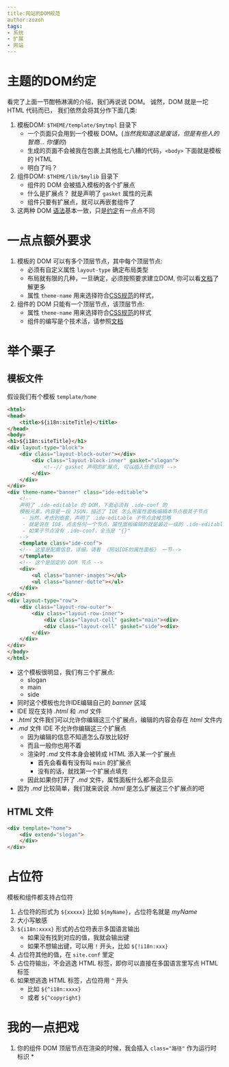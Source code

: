 ```yaml
---
title:网站的DOM规范
author:zozoh
tags:
- 系统
- 扩展
- 网站
---
```



# 主题的DOM约定

看完了上面一节酣畅淋漓的介绍，我们再说说 DOM。 诚然，DOM 就是一坨 HTML 代码而已，
我们依然会将其分作下面几类:

1. 模板DOM: `$THEME/template/$mytmpl` 目录下
    * 一个页面只会用到一个模板 DOM。(*当然我知道这是废话，但是有些人的智商... 你懂的*)
    * 生成的页面不会被我在包裹上其他乱七八糟的代码，`<body>` 下面就是模板的 HTML
    * 明白了吗？
2. 组件DOM: `$THEME/lib/$mylib` 目录下
    * 组件的 DOM 会被插入模板的各个扩展点
    * 什么是扩展点？ 就是声明了 `gasket` 属性的元素
    * 组件只要有扩展点，就可以再嵌套组件了
3. 这两种 DOM [语法][dom]基本一致，只是[约定](#一点点额外要求)有一点点不同

# 一点点额外要求

1. 模板的 DOM 可以有多个顶层节点，其中每个顶层节点:
    * 必须有自定义属性 `layout-type` 确定布局类型
    * 布局就有限的几种，一旦确定，必须按照要求建立DOM, 你可以看[文档][layout]了解更多
    * 属性 `theme-name` 用来选择符合[CSS规范][css]的样式，
2. 组件的 DOM 只能有一个顶层节点，该顶层节点:
    * 属性 `theme-name` 用来选择符合[CSS规范][css]的样式
    * 组件的编写是个技术活，请参照[文档][lib]

# 举个栗子

## 模板文件

假设我们有个模板 `template/home`

```html
<html>
<head>
    <title>${i18n:siteTitle}</title>
</head>
<body>
<h1>${i18n:siteTitle}</h1>
<div layout-type="block">
    <div class="layout-block-outer"></div>
        <div class="layout-block-inner" gasket="slogan">
            <!--// gasket 声明的扩展点, 可以插入任意组件 -->
        </div>
    </div>
</div>
<div theme-name="banner" class="ide-editable">
    <!--
    声明了 .ide-editable 的 DOM，下面必须有 .ide-conf 的
    模板元素，内容是一段 JSON，描述了 IDE 怎么用属性面板编辑本节点极其子节点
     - 当然，考虑到嵌套，声明了 .ide-editable 子节点会被忽略
     - 就是说在 IDE，点击任何一个节点，属性面板编辑的就是最近一级的 .ide-editable
     - 如果子节点没有 .ide-conf，全当是 "{}"
    -->
    <template class="ide-conf">
    <!-- 这里是配置信息，详细，请看 《网站IDE的属性面板》 一节-->
    </template>
    <!-- 这个是固定的 DOM 节点 -->
    <div>
        <ul class="banner-images"></ul>
        <ul class="banner-dotte"></ul>
    </div> 
</div>
<div layout-type="row">
    <div class="layout-row-outer">
        <div class="layout-row-inner">
            <div class="layout-cell" gasket="main"><div>
            <div class="layout-cell" gasket="side"><div>
        </div>
    </div>
</div>
</body>
</html>
```

* 这个模板很明显，我们有三个扩展点:
    * slogan
    * main
    * side
* 同时这个模板也允许IDE编辑自己的 *banner* 区域
* IDE 现在支持 *.html* 和 *.md* 文件
* *.html* 文件我们可以允许你编辑这三个扩展点，编辑的内容会存在 *html* 文件内
* *.md* 文件 IDE 不允许你编辑这三个扩展点
    - 因为编辑的信息不知道怎么存放比较好
    - 而且一般你也用不着
    - 渲染时 *.md* 文件本身会被转成 HTML 添入某一个扩展点
        + 首先会看看有没有叫 `main` 的扩展点
        + 没有的话，就找第一个扩展点填充
    - 因此如果你打开了 *.md* 文件，属性面板什么都不会显示
* 因为 *.md* 比较简单，我们就来说说 *.html* 是怎么扩展这三个扩展点的吧

## HTML 文件

```html
<div template="home">
    <div extend="slogan">
    </div>
</div> 
```


# 占位符

模板和组件都支持占位符

1. 占位符的形式为 `${xxxxx}` 比如 `${myName}`，占位符名就是 *myName*
2. 大小写敏感
3. `${i18n:xxxx}` 形式的占位符表示多国语言输出
    + 如果没有找到对应的值，我就会输出键
    + 如果不想输出键，可以用 `!` 开头，比如 `${!i18n:xxx}`
4. 占位符其他的值，在 `site.conf` 里定
5. 占位符输出，不会逃逸 HTML 标签，即你可以直接在多国语言里写点 HTML 标签
6. 如果想逃逸 HTML 标签，占位符用 `^` 开头
    + 比如 `${^i18n:xxxx}`
    + 或者 `${^copyright}`


# 我的一点把戏

1. 你的组件 DOM 顶层节点在渲染的时候，我会插入 `class="路径"` 作为运行时标识
    *  





[theme]:  ext_site_theme.md      "网站的主题"
[dom]:    ext_site_rule_dom.md   "网站的DOM规范"
[js]:     ext_site_rule_js.md    "网站的JS规范"
[css]:    ext_site_rule_css.md   "网站的CSS规范"
[i18n]:   ext_site_rule_i18n.md  "网站的本地化规范"
[layout]: ext_site_layout.md     "网站的布局"
[lib]:    ext_site_lib.md        "网站的组件编写规范"

